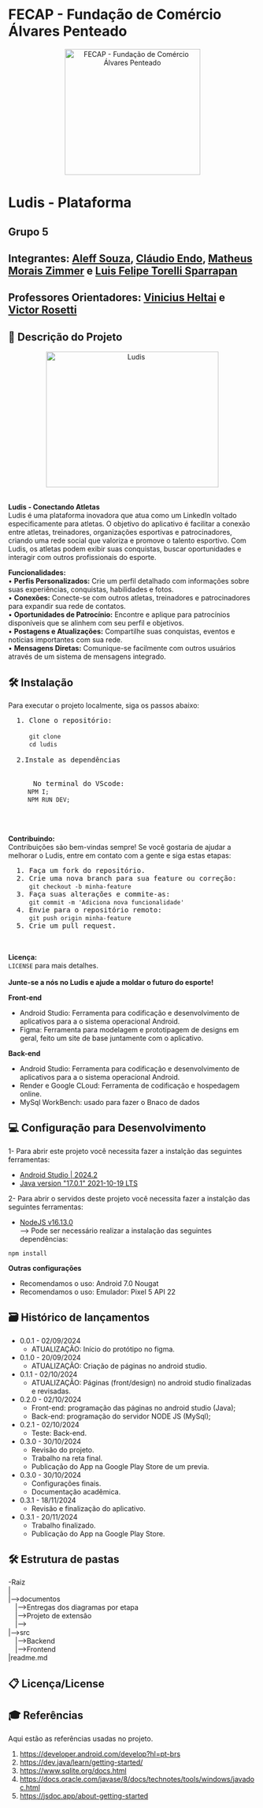 # FECAP - Fundação de Comércio Álvares Penteado

<p align="center">
<a href= "https://www.fecap.br/"><img src="https://encrypted-tbn0.gstatic.com/images?q=tbn:ANd9GcRhZPrRa89Kma0ZZogxm0pi-tCn_TLKeHGVxywp-LXAFGR3B1DPouAJYHgKZGV0XTEf4AE&usqp=CAU" alt="FECAP - Fundação de Comércio Álvares Penteado" border="0"  width="275rem" height="255rem"></a>
</p>

# Ludis - Plataforma

## Grupo 5

## Integrantes: <a href="/">Aleff Souza</a>, <a href="/">Cláudio Endo</a>, <a href="/">Matheus Morais Zimmer</a> e <a href="/">Luis Felipe Torelli Sparrapan</a>

## Professores Orientadores: <a href="https://www.linkedin.com/in/victorbarq/"> Vinicius Heltai</a> e <a href="https://github.com/VictorRosetti">Victor Rosetti</a>

## 💬 Descrição do Projeto
<p align="center">
    <img src="/img/Screenshot_4-removebg-preview" alt="Ludis" border="0" width="350px" height="275px">
  </p>
  <br>
  <b>Ludis - Conectando Atletas</b> <br>
  Ludis é uma plataforma inovadora que atua como um LinkedIn voltado especificamente para atletas. O objetivo do aplicativo é facilitar a conexão entre atletas, treinadores, organizações esportivas e patrocinadores, criando uma rede social que valoriza e promove o talento esportivo. Com Ludis, os atletas podem exibir suas conquistas, buscar oportunidades e interagir com outros profissionais do esporte.
  <br>
  
  <b>Funcionalidades:</b> <br>
  • <b>Perfis Personalizados:</b> Crie um perfil detalhado com informações sobre suas experiências, conquistas, habilidades e fotos. <br>
  • <b>Conexões:</b> Conecte-se com outros atletas, treinadores e patrocinadores para expandir sua rede de contatos. <br>
  • <b>Oportunidades de Patrocínio:</b> Encontre e aplique para patrocínios disponíveis que se alinhem com seu perfil e objetivos. <br>
  • <b>Postagens e Atualizações:</b> Compartilhe suas conquistas, eventos e notícias importantes com sua rede. <br>
  • <b>Mensagens Diretas:</b> Comunique-se facilmente com outros usuários através de um sistema de mensagens integrado.
  <br>
 
  ## 🛠 Instalação <br>

  Para executar o projeto localmente, siga os passos abaixo:
  <pre>
  1. Clone o repositório:
      
     <code>git clone </code>
     <code>cd ludis</code>
  
  2.Instale as dependências
      
     
      No terminal do VScode: 
   <code>  NPM I;</code>
   <code>  NPM RUN DEV;</code>

  </pre>

  <br>
  <b>Contribuindo:</b> <br>
  Contribuições são bem-vindas sempre! Se você gostaria de ajudar a melhorar o Ludis, entre em contato com a gente e siga estas etapas:
  <pre>
  1. Faça um fork do repositório.
  2. Crie uma nova branch para sua feature ou correção:
     <code>git checkout -b minha-feature</code>
  3. Faça suas alterações e commite-as:
     <code>git commit -m 'Adiciona nova funcionalidade'</code>
  4. Envie para o repositório remoto:
     <code>git push origin minha-feature</code>
  5. Crie um pull request.
  </pre>
  
  <br>
  <b>Licença:</b> <br>
 <code>LICENSE</code> para mais detalhes.
  <br>
  <br>
  <b>Junte-se a nós no Ludis e ajude a moldar o futuro do esporte!</b>


<b>Front-end</b>

- Android Studio: Ferramenta para codificação e desenvolvimento de aplicativos para a o sistema operacional Android.
- Figma: Ferramenta para modelagem e prototipagem de designs em geral, feito um site de base juntamente com o aplicativo.

<b>Back-end</b>

- Android Studio: Ferramenta para codificação e desenvolvimento de aplicativos para a o sistema operacional Android.
- Render e Google CLoud: Ferramenta de codificação e hospedagem online.
- MySql WorkBench: usado para fazer o Bnaco de dados


## 💻 Configuração para Desenvolvimento

1- Para abrir este projeto você necessita fazer a instalção das seguintes ferramentas:

- <a href="https://developer.android.com/studio?gad_source=1&gclid=Cj0KCQjw2uiwBhCXARIsACMvIU1GVQCo_wPJf2YdcSfEj22uxcBZSt8uQJVw6qJXkUsINjMRQcwj_ScaAsvwEALw_wcB&gclsrc=aw.ds&hl=pt-br">Android Studio | 2024.2</a><br> 
- <a href="https://www.oracle.com/java/technologies/javase/jdk17-archive-downloads.html">Java version "17.0.1" 2021-10-19 LTS</a><br>

2- Para abrir o servidos deste projeto você necessita fazer a instalção das seguintes ferramentas:
- <a href="https://www.oracle.com/java/technologies/javase/jdk17-archive-downloads.html">NodeJS v16.13.0</a><br>
--> Pode ser necessário realizar a instalação das seguintes dependências:
```
npm install 
```
<b>Outras configurações</b>

- Recomendamos o uso: Android 7.0 Nougat
- Recomendamos o uso: Emulador: Pixel 5 API 22

## 🗃 Histórico de lançamentos

- 0.0.1 - 02/09/2024
  - ATUALIZAÇÃO: Início do protótipo no figma.
- 0.1.0 - 20/09/2024
  - ATUALIZAÇÃO: Criação de páginas no android studio.
- 0.1.1 - 02/10/2024
  - ATUALIZAÇÃO: Páginas (front/design) no android studio finalizadas e revisadas.
- 0.2.0 - 02/10/2024
  - Front-end: programação das páginas no android studio (Java);
  - Back-end: programação do servidor NODE JS (MySql);
- 0.2.1 - 02/10/2024
  - Teste: Back-end.
- 0.3.0 - 30/10/2024
  - Revisão do projeto.
  - Trabalho na reta final.
  - Publicação do App na Google Play Store de um previa.
- 0.3.0 - 30/10/2024
  - Configurações finais.
  - Documentação acadêmica.
- 0.3.1 - 18/11/2024
  - Revisão e finalização do aplicativo.
- 0.3.1 - 20/11/2024
  - Trabalho finalizado.
  - Publicação do App na Google Play Store.
    
## 🛠 Estrutura de pastas

-Raiz<br>
|<br>
|-->documentos<br>
  &emsp;|-->Entregas dos diagramas por etapa<br>
  &emsp;|-->Projeto de extensão<br>
  &emsp;|--><br>
|-->src<br>
  &emsp;|-->Backend<br>
  &emsp;|-->Frontend<br>
|readme.md<br>

## 📋 Licença/License

## 🎓 Referências

Aqui estão as referências usadas no projeto.

1. <https://developer.android.com/develop?hl=pt-brs>
2. <https://dev.java/learn/getting-started/>
3. <https://www.sqlite.org/docs.html>
4. <https://docs.oracle.com/javase/8/docs/technotes/tools/windows/javadoc.html>
5. <https://jsdoc.app/about-getting-started>
